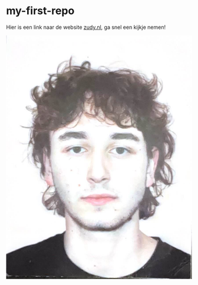 # my-first-repo
Hier is een link naar de website [zudy.nl](https://www.zuyd.nl), ga snel een kijkje nemen!

![foto van mezelf](img/image0.jpg)
